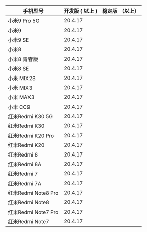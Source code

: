 手机型号 |  开发版 ( 以上 )| 稳定版 （以上）
---- | ----- | ------ 
小米9 Pro 5G| 20.4.17 |
小米9 |  20.4.17 |
小米9 SE|  20.4.17 |
小米8 | 20.4.17  |
小米8 青春版 | 20.4.17  | 
小米8 SE |  20.4.17 |
小米 MIX2S | 20.4.17  |  
小米 MIX3 | 20.4.17  |  
小米 MAX3 | 20.4.17  |  
小米 CC9 |  20.4.17 | 
红米Redmi K30 5G | 20.4.17  | 
红米Redmi K30 | 20.4.17  | 
红米Redmi K20 Pro |  20.4.17 |  
红米Redmi K20 | 20.4.17  |
红米Redmi 8 | 20.4.17  |
红米Redmi 8A |  20.4.17 |
红米Redmi 7|  20.4.17 |
红米Redmi 7A |  20.4.17 |
红米Redmi Note8 Pro |  20.4.17 |
红米Redmi Note8 | 20.4.17  |
红米Redmi Note7 Pro | 20.4.17  |
红米Redmi Note7 | 20.4.17  |
